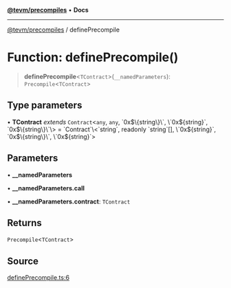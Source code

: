 [**@tevm/precompiles**](../README.md) • **Docs**

***

[@tevm/precompiles](../globals.md) / definePrecompile

# Function: definePrecompile()

> **definePrecompile**\<`TContract`\>(`__namedParameters`): `Precompile`\<`TContract`\>

## Type parameters

• **TContract** *extends* `Contract`\<`any`, `any`, \`0x$\{string\}\`, \`0x$\{string\}\`, \`0x$\{string\}\`\> = `Contract`\<`string`, readonly `string`[], \`0x$\{string\}\`, \`0x$\{string\}\`, \`0x$\{string\}\`\>

## Parameters

• **\_\_namedParameters**

• **\_\_namedParameters.call**

• **\_\_namedParameters.contract**: `TContract`

## Returns

`Precompile`\<`TContract`\>

## Source

[definePrecompile.ts:6](https://github.com/evmts/tevm-monorepo/blob/main/packages/precompiles/src/definePrecompile.ts#L6)
